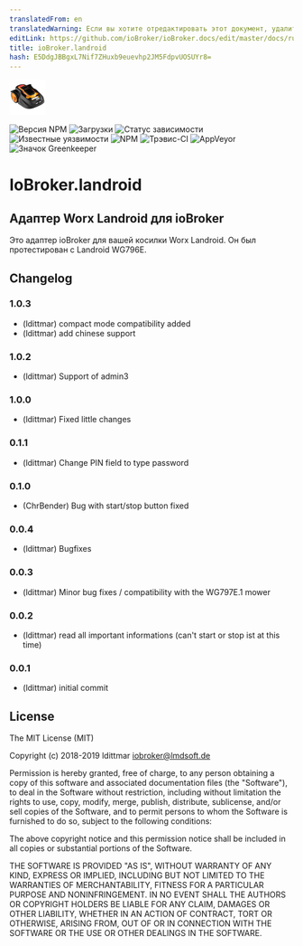 ```yaml
---
translatedFrom: en
translatedWarning: Если вы хотите отредактировать этот документ, удалите поле «translationFrom», в противном случае этот документ будет снова автоматически переведен
editLink: https://github.com/ioBroker/ioBroker.docs/edit/master/docs/ru/adapterref/iobroker.landroid/README.md
title: ioBroker.landroid
hash: E5DdgJBBgxL7Nif7ZHuxb9euevhp2JM5FdpvUOSUYr8=
---
```

![логотип](../../../en/adapterref/iobroker.landroid/admin/landroid.png)

![Версия NPM](http://img.shields.io/npm/v/iobroker.landroid.svg)
![Загрузки](https://img.shields.io/npm/dm/iobroker.landroid.svg)
![Статус зависимости](https://img.shields.io/david/iobroker-community-adapters/iobroker.landroid.svg)
![Известные уязвимости](https://snyk.io/test/github/iobroker-community-adapters/ioBroker.landroid/badge.svg)
![NPM](https://nodei.co/npm/iobroker.landroid.png?downloads=true)
![Трэвис-CI](http://img.shields.io/travis/iobroker-community-adapters/ioBroker.landroid/master.svg)
![AppVeyor](https://ci.appveyor.com/api/projects/status/github/iobroker-community-adapters/ioBroker.landroid?branch=master&svg=true)
![Значок Greenkeeper](https://badges.greenkeeper.io/iobroker-community-adapters/ioBroker.landroid.svg)

# IoBroker.landroid
## Адаптер Worx Landroid для ioBroker
Это адаптер ioBroker для вашей косилки Worx Landroid. Он был протестирован с Landroid WG796E.

## Changelog

### 1.0.3
* (ldittmar) compact mode compatibility added
* (ldittmar) add chinese support

### 1.0.2
* (ldittmar) Support of admin3

### 1.0.0
* (ldittmar) Fixed little changes

### 0.1.1
* (ldittmar) Change PIN field to type password

### 0.1.0
* (ChrBender) Bug with start/stop button fixed

### 0.0.4
* (ldittmar) Bugfixes

### 0.0.3
* (ldittmar) Minor bug fixes / compatibility with the WG797E.1 mower

### 0.0.2
* (ldittmar) read all important informations (can't start or stop ist at this time)

### 0.0.1
* (ldittmar) initial commit

## License
The MIT License (MIT)

Copyright (c) 2018-2019 ldittmar <iobroker@lmdsoft.de>

Permission is hereby granted, free of charge, to any person obtaining a copy
of this software and associated documentation files (the "Software"), to deal
in the Software without restriction, including without limitation the rights
to use, copy, modify, merge, publish, distribute, sublicense, and/or sell
copies of the Software, and to permit persons to whom the Software is
furnished to do so, subject to the following conditions:

The above copyright notice and this permission notice shall be included in
all copies or substantial portions of the Software.

THE SOFTWARE IS PROVIDED "AS IS", WITHOUT WARRANTY OF ANY KIND, EXPRESS OR
IMPLIED, INCLUDING BUT NOT LIMITED TO THE WARRANTIES OF MERCHANTABILITY,
FITNESS FOR A PARTICULAR PURPOSE AND NONINFRINGEMENT. IN NO EVENT SHALL THE
AUTHORS OR COPYRIGHT HOLDERS BE LIABLE FOR ANY CLAIM, DAMAGES OR OTHER
LIABILITY, WHETHER IN AN ACTION OF CONTRACT, TORT OR OTHERWISE, ARISING FROM,
OUT OF OR IN CONNECTION WITH THE SOFTWARE OR THE USE OR OTHER DEALINGS IN
THE SOFTWARE.